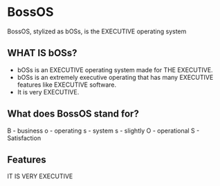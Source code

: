 # BossOS
BossOS, stylized as bOSs, is the EXECUTIVE operating system

## WHAT IS bOSs?
- bOSs is an EXECUTIVE operating system made for THE EXECUTIVE.
- bOSs is an extremely executive operating that has many EXECUTIVE features like EXECUTIVE software.
- It is very EXECUTIVE.

## What does BossOS stand for?
B - business
o - operating
s - system
s - slightly
O - operational
S - Satisfaction

## Features
IT IS VERY EXECUTIVE
